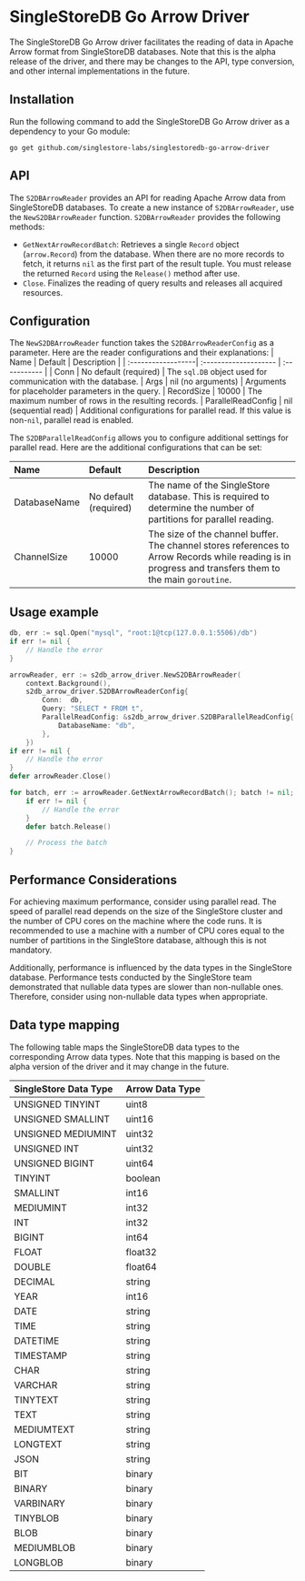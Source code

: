 # SingleStoreDB Go Arrow Driver
The SingleStoreDB Go Arrow driver facilitates the reading of data in Apache Arrow format from SingleStoreDB databases. Note that this is the alpha release of the driver, and there may be changes to the API, type conversion, and other internal implementations in the future.

## Installation
Run the following command to add the SingleStoreDB Go Arrow driver as a dependency to your Go module:
```
go get github.com/singlestore-labs/singlestoredb-go-arrow-driver
```

## API

The `S2DBArrowReader` provides an API for reading Apache Arrow data from SingleStoreDB databases. To create a new instance of `S2DBArrowReader`, use the `NewS2DBArrowReader` function. `S2DBArrowReader` provides the following methods:
  * `GetNextArrowRecordBatch`: Retrieves a single `Record` object (`arrow.Record`) from the database. When there are no more records to fetch, it returns `nil` as the first part of the result tuple. You must release the returned `Record` using the `Release()` method after use.
  * `Close`. Finalizes the reading of query results and releases all acquired resources.

## Configuration

The `NewS2DBArrowReader` function takes the `S2DBArrowReaderConfig` as a parameter. Here are the reader configurations and their explanations:
| Name               | Default               | Description  | 
| :------------------| :-------------------- | :----------- |
| Conn               | No default (required) | The `sql.DB` object used for communication with the database.
| Args               | nil (no arguments)    | Arguments for placeholder parameters in the query.
| RecordSize         | 10000                 | The maximum number of rows in the resulting records.
| ParallelReadConfig | nil (sequential read) | Additional configurations for parallel read. If this value is non-`nil`, parallel read is enabled.

The `S2DBParallelReadConfig` allows you to configure additional settings for parallel read. Here are the additional configurations that can be set:

| Name               | Default               | Description  | 
| :------------------| :-------------------- | :----------- |
| DatabaseName       | No default (required) | The name of the SingleStore database. This is required to determine the number of partitions for parallel reading.
| ChannelSize        | 10000                 | The size of the channel buffer. The channel stores references to Arrow Records while reading is in progress and transfers them to the main `goroutine`.

## Usage example

```go
db, err := sql.Open("mysql", "root:1@tcp(127.0.0.1:5506)/db")
if err != nil {
    // Handle the error
}

arrowReader, err := s2db_arrow_driver.NewS2DBArrowReader(
    context.Background(), 
    s2db_arrow_driver.S2DBArrowReaderConfig{
	    Conn:  db,
	    Query: "SELECT * FROM t",
	    ParallelReadConfig: &s2db_arrow_driver.S2DBParallelReadConfig{
		    DatabaseName: "db",
	    },
    })
if err != nil {
    // Handle the error
}
defer arrowReader.Close()

for batch, err := arrowReader.GetNextArrowRecordBatch(); batch != nil; batch, err = arrowReader.GetNextArrowRecordBatch() {
	if err != nil {
        // Handle the error
	}
    defer batch.Release()

    // Process the batch
}
```

## Performance Considerations

For achieving maximum performance, consider using parallel read. The speed of parallel read depends on the size of the SingleStore cluster and the number of CPU cores on the machine where the code runs. It is recommended to use a machine with a number of CPU cores equal to the number of partitions in the SingleStore database, although this is not mandatory.

Additionally, performance is influenced by the data types in the SingleStore database. Performance tests conducted by the SingleStore team demonstrated that nullable data types are slower than non-nullable ones. Therefore, consider using non-nullable data types when appropriate.

## Data type mapping
The following table maps the SingleStoreDB data types to the corresponding Arrow data types. Note that this mapping is based on the alpha version of the driver and it may change in the future.

| SingleStore Data Type | Arrow Data Type    | 
| :-------------------- | :----------------- |
| UNSIGNED TINYINT      | uint8
| UNSIGNED SMALLINT     | uint16
| UNSIGNED MEDIUMINT    | uint32
| UNSIGNED INT          | uint32
| UNSIGNED BIGINT       | uint64
| TINYINT               | boolean
| SMALLINT              | int16
| MEDIUMINT             | int32
| INT                   | int32
| BIGINT                | int64
| FLOAT                 | float32
| DOUBLE                | float64
| DECIMAL               | string
| YEAR                  | int16
| DATE                  | string
| TIME                  | string
| DATETIME              | string
| TIMESTAMP             | string
| CHAR                  | string
| VARCHAR               | string
| TINYTEXT              | string
| TEXT                  | string
| MEDIUMTEXT            | string
| LONGTEXT              | string
| JSON                  | string
| BIT                   | binary
| BINARY                | binary
| VARBINARY             | binary
| TINYBLOB              | binary
| BLOB                  | binary
| MEDIUMBLOB            | binary
| LONGBLOB              | binary
